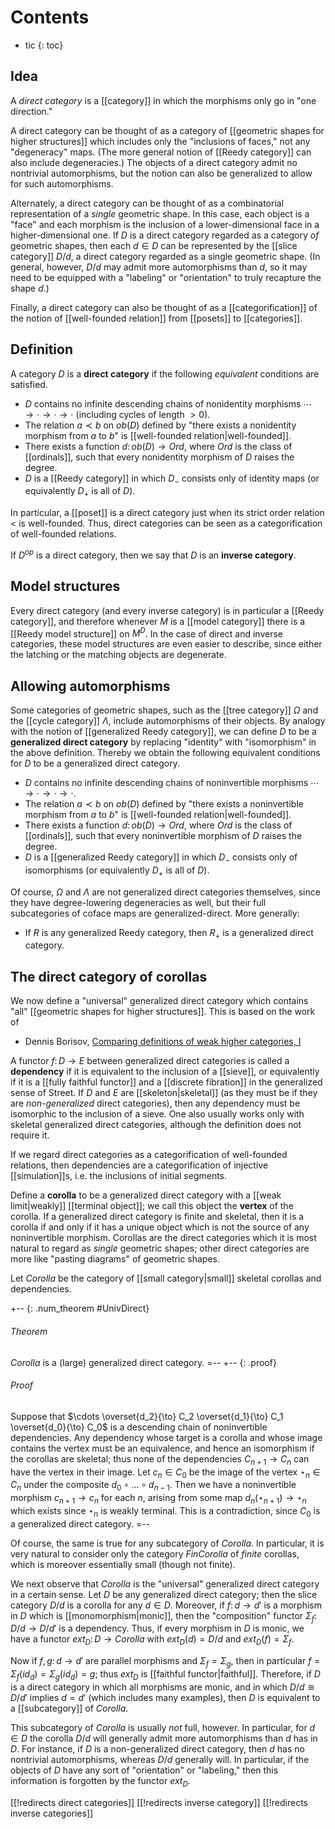 # Contents

* tic
{: toc}

## Idea

A *direct category* is a [[category]] in which the morphisms only go in "one direction."

A direct category can be thought of as a category of [[geometric shapes for higher structures]] which includes only the "inclusions of faces," not any "degeneracy" maps.  (The more general notion of [[Reedy category]] can also include degeneracies.)  The objects of a direct category admit no nontrivial automorphisms, but the notion can also be generalized to allow for such automorphisms.

Alternately, a direct category can be thought of as a combinatorial representation of a *single* geometric shape.  In this case, each object is a "face" and each morphism is the inclusion of a lower-dimensional face in a higher-dimensional one.  If $D$ is a direct category regarded as a category *of* geometric shapes, then each $d\in D$ can be represented by the [[slice category]] $D/d$, a direct category regarded as a single geometric shape.  (In general, however, $D/d$ may admit more automorphisms than $d$, so it may need to be equipped with a "labeling" or "orientation" to truly recapture the shape $d$.)

Finally, a direct category can also be thought of as a [[categorification]] of the notion of [[well-founded relation]] from [[posets]] to [[categories]].

## Definition

A category $D$ is a **direct category** if the following *equivalent* conditions are satisfied.

* $D$ contains no infinite descending chains of nonidentity morphisms $\cdots \to\cdot \to\cdot\to\cdot$ (including cycles of length $\gt 0$).
* The relation $a\prec b$ on $ob(D)$ defined by "there exists a nonidentity morphism from $a$ to $b$" is [[well-founded relation|well-founded]].
* There exists a function $d\colon ob(D)\to Ord$, where $Ord$ is the class of [[ordinals]], such that every nonidentity morphism of $D$ raises the degree.
* $D$ is a [[Reedy category]] in which $D_-$ consists only of identity maps (or equivalently $D_+$ is all of $D$).

In particular, a [[poset]] is a direct category just when its strict order relation $\lt$ is well-founded.  Thus, direct categories can be seen as a categorification of well-founded relations.

If $D^{op}$ is a direct category, then we say that $D$ is an **inverse category**.

## Model structures

Every direct category (and every inverse category) is in particular a [[Reedy category]], and therefore whenever $M$ is a [[model category]] there is a [[Reedy model structure]] on $M^D$.  In the case of direct and inverse categories, these model structures are even easier to describe, since either the latching or the matching objects are degenerate.

## Allowing automorphisms

Some categories of geometric shapes, such as the [[tree category]] $\Omega$ and the [[cycle category]] $\Lambda$, include automorphisms of their objects.  By analogy with the notion of [[generalized Reedy category]], we can define $D$ to be a **generalized direct category** by replacing "identity" with "isomorphism" in the above definition.  Thereby we obtain the following equivalent conditions for $D$ to be a generalized direct category.

* $D$ contains no infinite descending chains of noninvertible morphisms $\cdots \to\cdot \to\cdot\to\cdot$.
* The relation $a\prec b$ on $ob(D)$ defined by "there exists a noninvertible morphism from $a$ to $b$" is [[well-founded relation|well-founded]].
* There exists a function $d\colon ob(D)\to Ord$, where $Ord$ is the class of [[ordinals]], such that every noninvertible morphism of $D$ raises the degree.
* $D$ is a [[generalized Reedy category]] in which $D_-$ consists only of isomorphisms (or equivalently $D_+$ is all of $D$).

Of course, $\Omega$ and $\Lambda$ are not generalized direct categories themselves, since they have degree-lowering degeneracies as well, but their full subcategories of coface maps are generalized-direct.  More generally:

* If $R$ is any generalized Reedy category, then $R_+$ is a generalized direct category.

## The direct category of corollas

We now define a "universal" generalized direct category which contains "all" [[geometric shapes for higher structures]].  This is based on the work of

* Dennis Borisov, [Comparing definitions of weak higher categories, I](http://arxiv.org/abs/0909.2534)

A functor $f\colon D\to E$ between generalized direct categories is called a **dependency** if it is equivalent to the inclusion of a [[sieve]], or equivalently if it is a [[fully faithful functor]] and a [[discrete fibration]] in the generalized sense of Street.  If $D$ and $E$ are [[skeleton|skeletal]] (as they must be if they are *non-generalized* direct categories), then any dependency must be isomorphic to the inclusion of a sieve.  One also usually works only with skeletal generalized direct categories, although the definition does not require it.

If we regard direct categories as a categorification of well-founded relations, then dependencies are a categorification of injective [[simulation]]s, i.e. the inclusions of initial segments.

Define a **corolla** to be a generalized direct category with a [[weak limit|weakly]] [[terminal object]]; we call this object the **vertex** of the corolla.  If a generalized direct category is finite and skeletal, then it is a corolla if and only if it has a unique object which is not the source of any noninvertible morphism.  Corollas are the direct categories which it is most natural to regard as *single* geometric shapes; other direct categories are more like "pasting diagrams" of geometric shapes.

Let $Corolla$ be the category of [[small category|small]] skeletal corollas and dependencies.

+-- {: .num_theorem #UnivDirect}
###### Theorem
$Corolla$ is a (large) generalized direct category.
=--
+-- {: .proof}
###### Proof
Suppose that $\cdots \overset{d_2}{\to} C_2 \overset{d_1}{\to} C_1 \overset{d_0}{\to} C_0$ is a descending chain of noninvertible dependencies.  Any dependency whose target is a corolla and whose image contains the vertex must be an equivalence, and hence an isomorphism if the corollas are skeletal; thus none of the dependencies $C_{n+1} \to C_{n}$ can have the vertex in their image.  Let $c_n\in C_0$ be the image of the vertex $\star_n \in C_n$ under the composite $d_0\circ \dots \circ d_{n-1}$.  Then we have a noninvertible morphism $c_{n+1} \to c_n$ for each $n$, arising from some map $d_n(\star_{n+1}) \to \star_n$ which exists since $\star_n$ is weakly terminal.  This is a contradiction, since $C_0$ is a generalized direct category.
=--

Of course, the same is true for any subcategory of $Corolla$.  In particular, it is very natural to consider only the category $FinCorolla$ of *finite* corollas, which is moreover essentially small (though not finite).

We next observe that $Corolla$ is the "universal" generalized direct category in a certain sense.  Let $D$ be any generalized direct category; then the slice category $D/d$ is a corolla for any $d\in D$.  Moreover, if $f\colon d\to d'$ is a morphism in $D$ which is [[monomorphism|monic]], then the "composition" functor $\Sigma_f\colon D/d \to D/d'$ is a dependency.  Thus, if every morphism in $D$ is monic, we have a functor $ext_D\colon D \to Corolla$ with $ext_D(d)= D/d$ and $ext_D(f)=\Sigma_f$.

Now if $f,g\colon d\to d'$ are parallel morphisms and $\Sigma_f=\Sigma_g$, then in particular $f = \Sigma_f(id_d) = \Sigma_g(id_d) = g$; thus $ext_D$ is [[faithful functor|faithful]].  Therefore, if $D$ is a direct category in which all morphisms are monic, and in which $D/d \cong D/d'$ implies $d=d'$ (which includes many examples), then $D$ is equivalent to a [[subcategory]] of $Corolla$.

This subcategory of $Corolla$ is usually *not* full, however.  In particular, for $d\in D$ the corolla $D/d$ will generally admit more automorphisms than $d$ has in $D$.  For instance, if $D$ is a non-generalized direct category, then $d$ has no nontrivial automorphisms, whereas $D/d$ generally will.  In particular, if the objects of $D$ have any sort of "orientation" or "labeling," then this information is forgotten by the functor $ext_D$.


[[!redirects direct categories]]
[[!redirects inverse category]]
[[!redirects inverse categories]]

